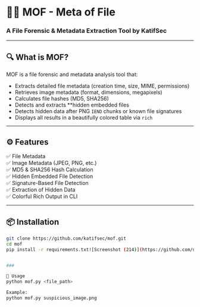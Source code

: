 

# 🕵️‍♂️ MOF - Meta of File
### A File Forensic & Metadata Extraction Tool by **KatifSec**

---

## 🔍 What is MOF?

MOF is a file forensic and metadata analysis tool that:

- Extracts detailed file metadata (creation time, size, MIME, permissions)
- Retrieves image metadata (format, dimensions, megapixels)
- Calculates file hashes (MD5, SHA256)
- Detects and extracts **hidden embedded files
- Detects hidden data after PNG `IEND` chunks or known file signatures
- Displays all results in a beautifully colored table via `rich`

---

## ⚙️ Features

✅ File Metadata  
✅ Image Metadata (JPEG, PNG, etc.)  
✅ MD5 & SHA256 Hash Calculation  
✅ Hidden Embedded File Detection  
✅ Signature-Based File Detection  
✅ Extraction of Hidden Data  
✅ Colorful Rich Output in CLI

---

## 📦 Installation

```bash
git clone https://github.com/katifsec/mof.git
cd mof
pip install -r requirements.txt![Screenshot (214)](https://github.com/user-attachments/assets/fbec6528-d07e-4524-8460-cbd6b712487c)


### 

🧪 Usage
python mof.py <file_path>

Example:
python mof.py suspicious_image.png

